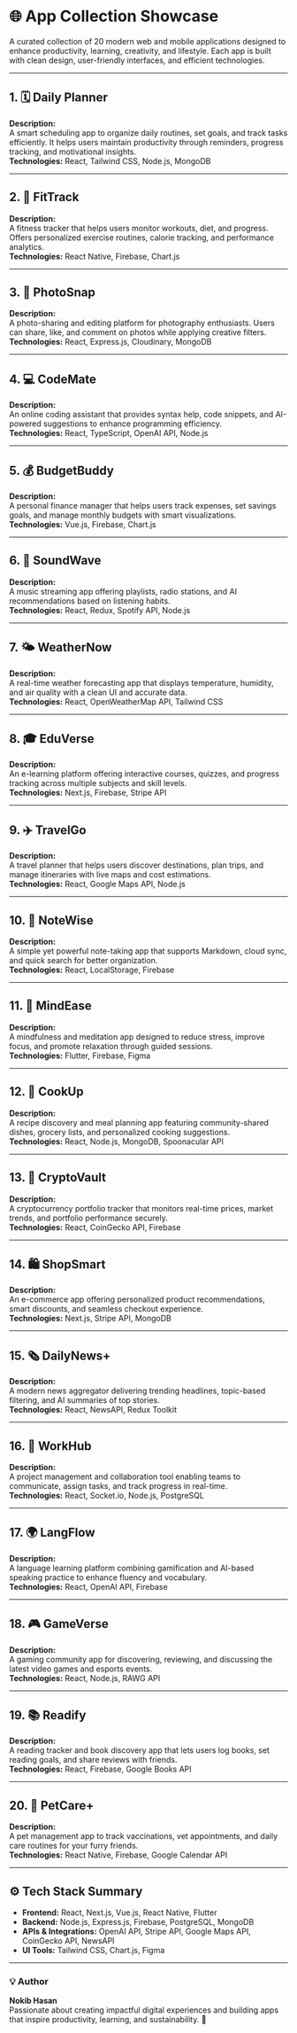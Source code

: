 





# 🌐 App Collection Showcase

A curated collection of 20 modern web and mobile applications designed to enhance productivity, learning, creativity, and lifestyle. Each app is built with clean design, user-friendly interfaces, and efficient technologies.

---

## 1. 🗓️ Daily Planner
**Description:**  
A smart scheduling app to organize daily routines, set goals, and track tasks efficiently. It helps users maintain productivity through reminders, progress tracking, and motivational insights.  
**Technologies:** React, Tailwind CSS, Node.js, MongoDB

---

## 2. 💪 FitTrack
**Description:**  
A fitness tracker that helps users monitor workouts, diet, and progress. Offers personalized exercise routines, calorie tracking, and performance analytics.  
**Technologies:** React Native, Firebase, Chart.js

---

## 3. 📸 PhotoSnap
**Description:**  
A photo-sharing and editing platform for photography enthusiasts. Users can share, like, and comment on photos while applying creative filters.  
**Technologies:** React, Express.js, Cloudinary, MongoDB

---

## 4. 💻 CodeMate
**Description:**  
An online coding assistant that provides syntax help, code snippets, and AI-powered suggestions to enhance programming efficiency.  
**Technologies:** React, TypeScript, OpenAI API, Node.js

---

## 5. 💰 BudgetBuddy
**Description:**  
A personal finance manager that helps users track expenses, set savings goals, and manage monthly budgets with smart visualizations.  
**Technologies:** Vue.js, Firebase, Chart.js

---

## 6. 🎵 SoundWave
**Description:**  
A music streaming app offering playlists, radio stations, and AI recommendations based on listening habits.  
**Technologies:** React, Redux, Spotify API, Node.js

---

## 7. 🌤️ WeatherNow
**Description:**  
A real-time weather forecasting app that displays temperature, humidity, and air quality with a clean UI and accurate data.  
**Technologies:** React, OpenWeatherMap API, Tailwind CSS

---

## 8. 🎓 EduVerse
**Description:**  
An e-learning platform offering interactive courses, quizzes, and progress tracking across multiple subjects and skill levels.  
**Technologies:** Next.js, Firebase, Stripe API

---

## 9. ✈️ TravelGo
**Description:**  
A travel planner that helps users discover destinations, plan trips, and manage itineraries with live maps and cost estimations.  
**Technologies:** React, Google Maps API, Node.js

---

## 10. 📝 NoteWise
**Description:**  
A simple yet powerful note-taking app that supports Markdown, cloud sync, and quick search for better organization.  
**Technologies:** React, LocalStorage, Firebase

---

## 11. 🧘 MindEase
**Description:**  
A mindfulness and meditation app designed to reduce stress, improve focus, and promote relaxation through guided sessions.  
**Technologies:** Flutter, Firebase, Figma

---

## 12. 🍳 CookUp
**Description:**  
A recipe discovery and meal planning app featuring community-shared dishes, grocery lists, and personalized cooking suggestions.  
**Technologies:** React, Node.js, MongoDB, Spoonacular API

---

## 13. 💎 CryptoVault
**Description:**  
A cryptocurrency portfolio tracker that monitors real-time prices, market trends, and portfolio performance securely.  
**Technologies:** React, CoinGecko API, Firebase

---

## 14. 🛍️ ShopSmart
**Description:**  
An e-commerce app offering personalized product recommendations, smart discounts, and seamless checkout experience.  
**Technologies:** Next.js, Stripe API, MongoDB

---

## 15. 🗞️ DailyNews+
**Description:**  
A modern news aggregator delivering trending headlines, topic-based filtering, and AI summaries of top stories.  
**Technologies:** React, NewsAPI, Redux Toolkit

---

## 16. 🏢 WorkHub
**Description:**  
A project management and collaboration tool enabling teams to communicate, assign tasks, and track progress in real-time.  
**Technologies:** React, Socket.io, Node.js, PostgreSQL

---

## 17. 🌍 LangFlow
**Description:**  
A language learning platform combining gamification and AI-based speaking practice to enhance fluency and vocabulary.  
**Technologies:** React, OpenAI API, Firebase

---

## 18. 🎮 GameVerse
**Description:**  
A gaming community app for discovering, reviewing, and discussing the latest video games and esports events.  
**Technologies:** React, Node.js, RAWG API

---

## 19. 📚 Readify
**Description:**  
A reading tracker and book discovery app that lets users log books, set reading goals, and share reviews with friends.  
**Technologies:** React, Firebase, Google Books API

---

## 20. 🐾 PetCare+
**Description:**  
A pet management app to track vaccinations, vet appointments, and daily care routines for your furry friends.  
**Technologies:** React Native, Firebase, Google Calendar API

---

## ⚙️ Tech Stack Summary
- **Frontend:** React, Next.js, Vue.js, React Native, Flutter  
- **Backend:** Node.js, Express.js, Firebase, PostgreSQL, MongoDB  
- **APIs & Integrations:** OpenAI API, Stripe API, Google Maps API, CoinGecko API, NewsAPI  
- **UI Tools:** Tailwind CSS, Chart.js, Figma  

---

### 💡 Author
**Nokib Hasan**  
Passionate about creating impactful digital experiences and building apps that inspire productivity, learning, and sustainability. 🌱

